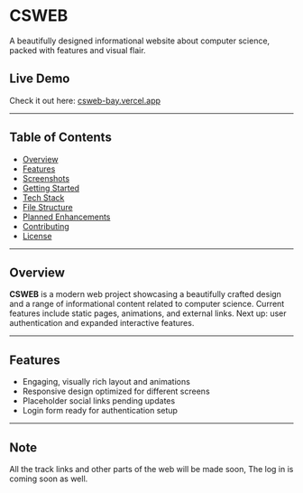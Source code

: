 # CSWEB

A beautifully designed informational website about computer science, packed with features and visual flair.

##  Live Demo
Check it out here: [csweb-bay.vercel.app](https://csweb-bay.vercel.app)

---

##  Table of Contents
- [Overview](#overview)
- [Features](#features)
- [Screenshots](#screenshots)
- [Getting Started](#getting-started)
- [Tech Stack](#tech-stack)
- [File Structure](#file-structure)
- [Planned Enhancements](#planned-enhancements)
- [Contributing](#contributing)
- [License](#license)

---

## Overview
**CSWEB** is a modern web project showcasing a beautifully crafted design and a range of informational content related to computer science. Current features include static pages, animations, and external links. Next up: user authentication and expanded interactive features.

---

## Features
- Engaging, visually rich layout and animations  
- Responsive design optimized for different screens  
- Placeholder social links pending updates  
- Login form ready for authentication setup  

---

## Note
All the track links and other parts of the web will be made soon, The log in is coming soon as well.


